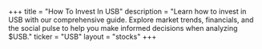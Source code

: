 +++
title = "How To Invest In USB"
description = "Learn how to invest in USB with our comprehensive guide. Explore market trends, financials, and the social pulse to help you make informed decisions when analyzing $USB."
ticker = "USB"
layout = "stocks"
+++

